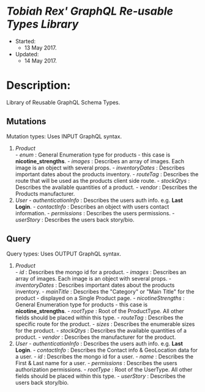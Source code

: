 # _Tobiah Rex' GraphQL Re-usable Types Library_
  * Started:
    - 13 May 2017.
  * Updated:
    - 14 May 2017.

# Description:
Library of Reusable GraphQL Schema Types.


## Mutations
Mutation types: Uses INPUT GraphQL syntax.

  1. _Product_    
    - _enum_ : General Enumeration type for products - this case is **nicotine_strengths**.
    - _images_ : Describes an array of images.  Each image is an object with several props.
    - _inventoryDates_ : Describes important dates about the products inventory.
    - _routeTag_ : Describes the route that will be used as the products client side route.
    - _stockQtys_ : Describes the available quantities of a product.
    - _vendor_ : Describes the Products manufacturer.
  2. _User_
    - _authenticationInfo_ : Describes the users auth info. e.g. **Last Login**.
    - _contactInfo_ : Describes an object with users contact information.
    - _permissions_ : Describes the users permissions.
    - _userStory_ : Describes the users back story/bio.

## Query
Query types: Uses OUTPUT GraphQL syntax.

  1. _Product_    
    - _id_ : Describes the mongo id for a product.
    - _images_ : Describes an array of images.  Each image is an object with several props.
    - _inventoryDates_ : Describes important dates about the products inventory.
    - _mainTitle_ : Describes the "Category" or "Main Title" for the product - displayed on a Single Product page.
    - _nicotineStrengths_ : General Enumeration type for products - this case is **nicotine_strengths**.
    - _rootType_ : Root of the ProductType.  All other fields should be placed within this type.
    - _routeTag_ : Describes the specific route for the product.
    - _sizes_ : Describes the enumerable sizes for the product.
    - _stockQtys_ : Describes the available quantities of a product.
    - _vendor_ : Describes the manufacturer for the product.
  2. _User_
    - _authenticationInfo_ : Describes the users auth info. e.g. **Last Login**.
    - _contactInfo_ : Describes the Contact info & GeoLocation data for a user.
    - _id_ : Describes the mongo id for a user.
    - _name_ : Describes the First & Last name for a user.
    - _permissions_ : Describes the users authorization permissions.
    - _rootType_ : Root of the UserType.  All other fields should be placed within this type.
    - _userStory_ : Describes the users back story/bio.

<!-- ## Utilities Description:
Utility files with setup, configuration, and special use case templates.
  * package.lint.json
    - Contains script syntax for running eslint-watch scripts for CLI linting messages.
    - _CountryConstants.js_ is an array of all the countries in the world to be used with a drop down menu of some sort.
    - _StatesConstants.js_ is an array of all the US states to be used with a drop down menu of some sort.

## Extra:
Library of Reducers commonly re-used.
  * API reducer using [_Redux Sauce_](https://github.com/skellock/reduxsauce).
  * AUTH reducer - see README in Reducers/ for more info.

  <img src="http://i.imgur.com/HWXeDSS.png" />

## Features:
Airbnb Style Guide implemented.

## Helper Libraries:
* [Material UI](http://www.material-ui.com/#/components/raised-button)
* [Reselectors](https://github.com/reactjs/reselect#installation)

## Influences:
from: [Medium - Reselectors](https://medium.com/@esamatti/react-js-pure-render-performance-anti-pattern-fb88c101332f#.z954pl30z) -->
<!-- ## Updates: -->
